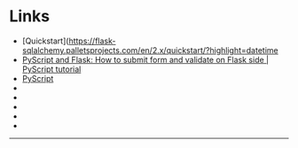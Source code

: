 # Links

- [Quickstart](https://flask-sqlalchemy.palletsprojects.com/en/2.x/quickstart/?highlight=datetime
- [PyScript and Flask: How to submit form and validate on Flask side | PyScript tutorial](https://www.youtube.com/watch?v=dw8UMzjUaTg&list=PLe4mIUXfbIqZ4U8guaxIoTxngeMqkXPoO)
- [PyScript](https://pyscript.net)
- []()
- []()
- []()
- []()
- []()

---
